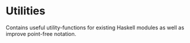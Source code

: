 # Utilities

Contains useful utility-functions for existing Haskell modules
as well as improve point-free notation.
